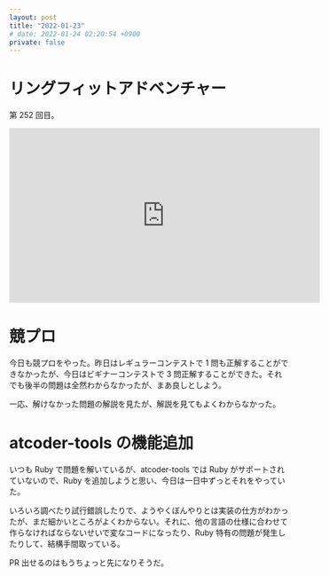 ```yaml
---
layout: post
title: "2022-01-23"
# date: 2022-01-24 02:20:54 +0900
private: false
---
```


# リングフィットアドベンチャー
第 252 回目。

<iframe width="560" height="315" src="https://www.youtube.com/embed/e_ifRBcEXCc" title="YouTube video player" frameborder="0" allow="accelerometer; autoplay; clipboard-write; encrypted-media; gyroscope; picture-in-picture" allowfullscreen></iframe>




# 競プロ
今日も競プロをやった。昨日はレギュラーコンテストで 1 問も正解することができなかったが、今日はビギナーコンテストで 3 問正解することができた。それでも後半の問題は全然わからなかったが、まあ良しとしよう。

一応、解けなかった問題の解説を見たが、解説を見てもよくわからなかった。





# atcoder-tools の機能追加
いつも Ruby で問題を解いているが、atcoder-tools では Ruby がサポートされていないので、Ruby を追加しようと思い、今日は一日中ずっとそれをやっていた。

いろいろ調べたり試行錯誤したりで、ようやくぼんやりとは実装の仕方がわかったが、まだ細かいところがよくわからない。それに、他の言語の仕様に合わせて作らなければならないせいで変なコードになったり、Ruby 特有の問題が発生したりして、結構手間取っている。

PR 出せるのはもうちょっと先になりそうだ。












